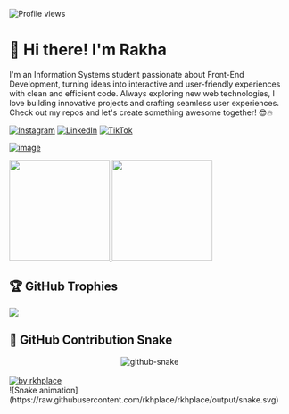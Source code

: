 <p align="left"> 
  <img src="https://komarev.com/ghpvc/?username=rkhplace&label=Profile%20views&color=0e75b6&style=flat" alt="Profile views" /> 
</p>

# 👋 Hi there! I'm Rakha 

I'm an Information Systems student passionate about Front-End Development, turning ideas into interactive and user-friendly experiences with clean and efficient code. Always exploring new web technologies, I love building innovative projects and crafting seamless user experiences. Check out my repos and let's create something awesome together! 😎🔥
 
[![Instagram](https://img.shields.io/badge/Instagram-%23E4405F.svg?logo=Instagram&logoColor=white)](https://www.instagram.com/story.thur) 
[![LinkedIn](https://img.shields.io/badge/LinkedIn-%230077B5.svg?logo=linkedin&logoColor=white)](https://www.linkedin.com/in/fatkhurrhn) 
[![TikTok](https://img.shields.io/badge/TikTok-%23000000.svg?logo=TikTok&logoColor=white)](https://www.tiktok.com/@fatkhurrhnn)

[![image](https://github.com/rkhplace/rkhplace/blob/main/dino.gif)](https://fatkhurrhn.vercel.app/)

<p align="left">
<a href="https://github.com/rkhplace">
<img height="180em" src="https://github-readme-stats-eight-theta.vercel.app/api?username=rkhplace&show_icons=true&theme=algolia&include_all_commits=true&count_private=true"/>
<img height="180em" src="https://github-readme-stats-eight-theta.vercel.app/api/top-langs/?username=rkhplace&layout=compact&theme=algolia"/>
</a>
</p>

## 🏆 GitHub Trophies
![](https://github-profile-trophy.vercel.app/?username=rkhplace&theme=onestar&title=MultiLanguage,Stars,Commits,Repositories,Followers,Experience,PullRequest)

## 🐍 GitHub Contribution Snake
<div align="center">
  <picture>
    <source media="(prefers-color-scheme: dark)" srcset="https://raw.githubusercontent.com/rkhplace/rkhplace/output/github-contribution-grid-snake-dark.svg" />
    <source media="(prefers-color-scheme: light)" srcset="https://raw.githubusercontent.com/rkhplace/rkhplace/output/github-contribution-grid-snake.svg" />
    <img src="https://raw.githubusercontent.com/rkhplace/rkhplace/output/github-contribution-grid-snake.svg" alt="github-snake" />
  </picture>
</div>

<br>
<div align="left">
  <a href="https://fatkhurrhn.vercel.app/">
    <img src="https://github-readme-activity-graph.vercel.app/graph?username=rkhplace&theme=github-compact&radius=16" height="auto" alt="by rkhplace"/>
  </a>
</div>
![Snake animation](https://raw.githubusercontent.com/rkhplace/rkhplace/output/snake.svg)
